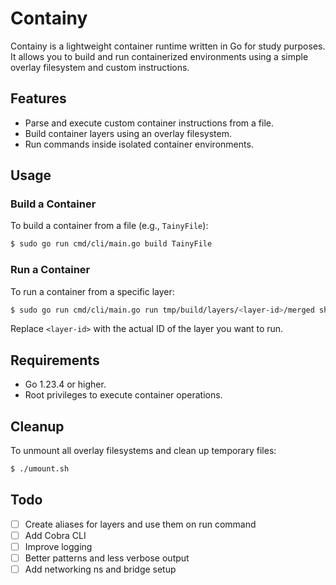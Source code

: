 # Containy

Containy is a lightweight container runtime written in Go for study purposes. It allows you to build and run containerized environments using a simple overlay filesystem and custom instructions.

## Features
- Parse and execute custom container instructions from a file.
- Build container layers using an overlay filesystem.
- Run commands inside isolated container environments.

## Usage

### Build a Container
To build a container from a file (e.g., `TainyFile`):
```bash
$ sudo go run cmd/cli/main.go build TainyFile
```

### Run a Container
To run a container from a specific layer:
```bash
$ sudo go run cmd/cli/main.go run tmp/build/layers/<layer-id>/merged sh
```

Replace `<layer-id>` with the actual ID of the layer you want to run.

## Requirements
- Go 1.23.4 or higher.
- Root privileges to execute container operations.

## Cleanup
To unmount all overlay filesystems and clean up temporary files:
```bash
$ ./umount.sh
```
## Todo

- [ ] Create aliases for layers and use them on run command
- [ ] Add Cobra CLI
- [ ] Improve logging
- [ ] Better patterns and less verbose output
- [ ] Add networking ns and bridge setup
